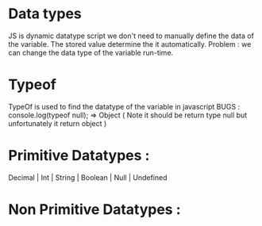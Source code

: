 # Data types
JS is dynamic datatype script we don't need to manually define the data of the variable. The stored value determine the 
it automatically.
Problem : we can change the data type of the variable run-time.

# Typeof 
TypeOf is used to find the datatype of the variable in javascript 
BUGS : console.log(typeof null); => Object ( Note it should be return type null but unfortunately it return object )

# Primitive Datatypes : 
Decimal | Int | String | Boolean | Null | Undefined 
# Non Primitive Datatypes : 

